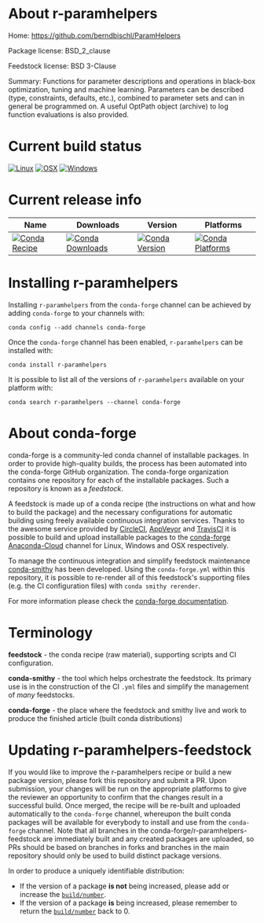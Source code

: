 About r-paramhelpers
====================

Home: https://github.com/berndbischl/ParamHelpers

Package license: BSD_2_clause

Feedstock license: BSD 3-Clause

Summary: Functions for parameter descriptions and operations in black-box optimization, tuning and machine learning. Parameters can be described (type, constraints, defaults, etc.), combined to parameter sets and can in general be programmed on. A useful OptPath object (archive) to log function evaluations is also provided.



Current build status
====================

[![Linux](https://img.shields.io/circleci/project/github/conda-forge/r-paramhelpers-feedstock/master.svg?label=Linux)](https://circleci.com/gh/conda-forge/r-paramhelpers-feedstock)
[![OSX](https://img.shields.io/travis/conda-forge/r-paramhelpers-feedstock/master.svg?label=macOS)](https://travis-ci.org/conda-forge/r-paramhelpers-feedstock)
[![Windows](https://img.shields.io/appveyor/ci/conda-forge/r-paramhelpers-feedstock/master.svg?label=Windows)](https://ci.appveyor.com/project/conda-forge/r-paramhelpers-feedstock/branch/master)

Current release info
====================

| Name | Downloads | Version | Platforms |
| --- | --- | --- | --- |
| [![Conda Recipe](https://img.shields.io/badge/recipe-r--paramhelpers-green.svg)](https://anaconda.org/conda-forge/r-paramhelpers) | [![Conda Downloads](https://img.shields.io/conda/dn/conda-forge/r-paramhelpers.svg)](https://anaconda.org/conda-forge/r-paramhelpers) | [![Conda Version](https://img.shields.io/conda/vn/conda-forge/r-paramhelpers.svg)](https://anaconda.org/conda-forge/r-paramhelpers) | [![Conda Platforms](https://img.shields.io/conda/pn/conda-forge/r-paramhelpers.svg)](https://anaconda.org/conda-forge/r-paramhelpers) |

Installing r-paramhelpers
=========================

Installing `r-paramhelpers` from the `conda-forge` channel can be achieved by adding `conda-forge` to your channels with:

```
conda config --add channels conda-forge
```

Once the `conda-forge` channel has been enabled, `r-paramhelpers` can be installed with:

```
conda install r-paramhelpers
```

It is possible to list all of the versions of `r-paramhelpers` available on your platform with:

```
conda search r-paramhelpers --channel conda-forge
```


About conda-forge
=================

conda-forge is a community-led conda channel of installable packages.
In order to provide high-quality builds, the process has been automated into the
conda-forge GitHub organization. The conda-forge organization contains one repository
for each of the installable packages. Such a repository is known as a *feedstock*.

A feedstock is made up of a conda recipe (the instructions on what and how to build
the package) and the necessary configurations for automatic building using freely
available continuous integration services. Thanks to the awesome service provided by
[CircleCI](https://circleci.com/), [AppVeyor](http://www.appveyor.com/)
and [TravisCI](https://travis-ci.org/) it is possible to build and upload installable
packages to the [conda-forge](https://anaconda.org/conda-forge)
[Anaconda-Cloud](http://docs.anaconda.org/) channel for Linux, Windows and OSX respectively.

To manage the continuous integration and simplify feedstock maintenance
[conda-smithy](http://github.com/conda-forge/conda-smithy) has been developed.
Using the ``conda-forge.yml`` within this repository, it is possible to re-render all of
this feedstock's supporting files (e.g. the CI configuration files) with ``conda smithy rerender``.

For more information please check the [conda-forge documentation](https://conda-forge.org/docs/).

Terminology
===========

**feedstock** - the conda recipe (raw material), supporting scripts and CI configuration.

**conda-smithy** - the tool which helps orchestrate the feedstock.
                   Its primary use is in the construction of the CI ``.yml`` files
                   and simplify the management of *many* feedstocks.

**conda-forge** - the place where the feedstock and smithy live and work to
                  produce the finished article (built conda distributions)


Updating r-paramhelpers-feedstock
=================================

If you would like to improve the r-paramhelpers recipe or build a new
package version, please fork this repository and submit a PR. Upon submission,
your changes will be run on the appropriate platforms to give the reviewer an
opportunity to confirm that the changes result in a successful build. Once
merged, the recipe will be re-built and uploaded automatically to the
`conda-forge` channel, whereupon the built conda packages will be available for
everybody to install and use from the `conda-forge` channel.
Note that all branches in the conda-forge/r-paramhelpers-feedstock are
immediately built and any created packages are uploaded, so PRs should be based
on branches in forks and branches in the main repository should only be used to
build distinct package versions.

In order to produce a uniquely identifiable distribution:
 * If the version of a package **is not** being increased, please add or increase
   the [``build/number``](http://conda.pydata.org/docs/building/meta-yaml.html#build-number-and-string).
 * If the version of a package **is** being increased, please remember to return
   the [``build/number``](http://conda.pydata.org/docs/building/meta-yaml.html#build-number-and-string)
   back to 0.